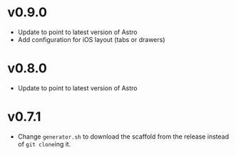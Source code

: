 v0.9.0
=====
- Update to point to latest version of Astro
- Add configuration for iOS layout (tabs or drawers)

v0.8.0
=====
- Update to point to latest version of Astro

v0.7.1
======

- Change `generator.sh` to download the scaffold from the release instead of `git clone`ing it.
